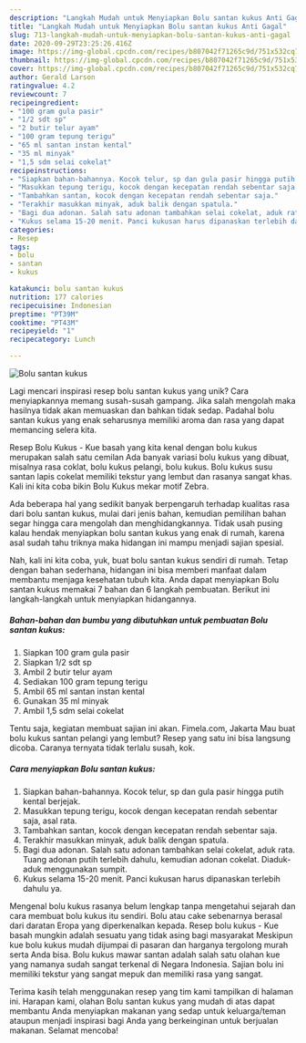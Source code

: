 ```yaml
---
description: "Langkah Mudah untuk Menyiapkan Bolu santan kukus Anti Gagal"
title: "Langkah Mudah untuk Menyiapkan Bolu santan kukus Anti Gagal"
slug: 713-langkah-mudah-untuk-menyiapkan-bolu-santan-kukus-anti-gagal
date: 2020-09-29T23:25:26.416Z
image: https://img-global.cpcdn.com/recipes/b807042f71265c9d/751x532cq70/bolu-santan-kukus-foto-resep-utama.jpg
thumbnail: https://img-global.cpcdn.com/recipes/b807042f71265c9d/751x532cq70/bolu-santan-kukus-foto-resep-utama.jpg
cover: https://img-global.cpcdn.com/recipes/b807042f71265c9d/751x532cq70/bolu-santan-kukus-foto-resep-utama.jpg
author: Gerald Larson
ratingvalue: 4.2
reviewcount: 7
recipeingredient:
- "100 gram gula pasir"
- "1/2 sdt sp"
- "2 butir telur ayam"
- "100 gram tepung terigu"
- "65 ml santan instan kental"
- "35 ml minyak"
- "1,5 sdm selai cokelat"
recipeinstructions:
- "Siapkan bahan-bahannya. Kocok telur, sp dan gula pasir hingga putih kental berjejak."
- "Masukkan tepung terigu, kocok dengan kecepatan rendah sebentar saja, asal rata."
- "Tambahkan santan, kocok dengan kecepatan rendah sebentar saja."
- "Terakhir masukkan minyak, aduk balik dengan spatula."
- "Bagi dua adonan. Salah satu adonan tambahkan selai cokelat, aduk rata. Tuang adonan putih terlebih dahulu, kemudian adonan cokelat. Diaduk-aduk menggunakan sumpit."
- "Kukus selama 15-20 menit. Panci kukusan harus dipanaskan terlebih dahulu ya."
categories:
- Resep
tags:
- bolu
- santan
- kukus

katakunci: bolu santan kukus 
nutrition: 177 calories
recipecuisine: Indonesian
preptime: "PT39M"
cooktime: "PT43M"
recipeyield: "1"
recipecategory: Lunch

---
```



![Bolu santan kukus](https://img-global.cpcdn.com/recipes/b807042f71265c9d/751x532cq70/bolu-santan-kukus-foto-resep-utama.jpg)

Lagi mencari inspirasi resep bolu santan kukus yang unik? Cara menyiapkannya memang susah-susah gampang. Jika salah mengolah maka hasilnya tidak akan memuaskan dan bahkan tidak sedap. Padahal bolu santan kukus yang enak seharusnya memiliki aroma dan rasa yang dapat memancing selera kita.

Resep Bolu Kukus - Kue basah yang kita kenal dengan bolu kukus merupakan salah satu cemilan Ada banyak variasi bolu kukus yang dibuat, misalnya rasa coklat, bolu kukus pelangi, bolu kukus. Bolu kukus susu santan lapis cokelat memiliki tekstur yang lembut dan rasanya sangat khas. Kali ini kita coba bikin Bolu Kukus mekar motif Zebra.

Ada beberapa hal yang sedikit banyak berpengaruh terhadap kualitas rasa dari bolu santan kukus, mulai dari jenis bahan, kemudian pemilihan bahan segar hingga cara mengolah dan menghidangkannya. Tidak usah pusing kalau hendak menyiapkan bolu santan kukus yang enak di rumah, karena asal sudah tahu triknya maka hidangan ini mampu menjadi sajian spesial.


Nah, kali ini kita coba, yuk, buat bolu santan kukus sendiri di rumah. Tetap dengan bahan sederhana, hidangan ini bisa memberi manfaat dalam membantu menjaga kesehatan tubuh kita. Anda dapat menyiapkan Bolu santan kukus memakai 7 bahan dan 6 langkah pembuatan. Berikut ini langkah-langkah untuk menyiapkan hidangannya.

<!--inarticleads1-->

##### Bahan-bahan dan bumbu yang dibutuhkan untuk pembuatan Bolu santan kukus:

1. Siapkan 100 gram gula pasir
1. Siapkan 1/2 sdt sp
1. Ambil 2 butir telur ayam
1. Sediakan 100 gram tepung terigu
1. Ambil 65 ml santan instan kental
1. Gunakan 35 ml minyak
1. Ambil 1,5 sdm selai cokelat


Tentu saja, kegiatan membuat sajian ini akan. Fimela.com, Jakarta Mau buat bolu kukus santan pelangi yang lembut? Resep yang satu ini bisa langsung dicoba. Caranya ternyata tidak terlalu susah, kok. 

<!--inarticleads2-->

##### Cara menyiapkan Bolu santan kukus:

1. Siapkan bahan-bahannya. Kocok telur, sp dan gula pasir hingga putih kental berjejak.
1. Masukkan tepung terigu, kocok dengan kecepatan rendah sebentar saja, asal rata.
1. Tambahkan santan, kocok dengan kecepatan rendah sebentar saja.
1. Terakhir masukkan minyak, aduk balik dengan spatula.
1. Bagi dua adonan. Salah satu adonan tambahkan selai cokelat, aduk rata. Tuang adonan putih terlebih dahulu, kemudian adonan cokelat. Diaduk-aduk menggunakan sumpit.
1. Kukus selama 15-20 menit. Panci kukusan harus dipanaskan terlebih dahulu ya.


Mengenal bolu kukus rasanya belum lengkap tanpa mengetahui sejarah dan cara membuat bolu kukus itu sendiri. Bolu atau cake sebenarnya berasal dari daratan Eropa yang diperkenalkan kepada. Resep bolu kukus - Kue basah mungkin adalah sesuatu yang tidak asing bagi masyarakat Meskipun kue bolu kukus mudah dijumpai di pasaran dan harganya tergolong murah serta Anda bisa. Bolu kukus mawar santan adalah salah satu olahan kue yang namanya sudah sangat terkenal di Negara Indonesia. Sajian bolu ini memiliki tekstur yang sangat mepuk dan memiliki rasa yang sangat. 

Terima kasih telah menggunakan resep yang tim kami tampilkan di halaman ini. Harapan kami, olahan Bolu santan kukus yang mudah di atas dapat membantu Anda menyiapkan makanan yang sedap untuk keluarga/teman ataupun menjadi inspirasi bagi Anda yang berkeinginan untuk berjualan makanan. Selamat mencoba!

